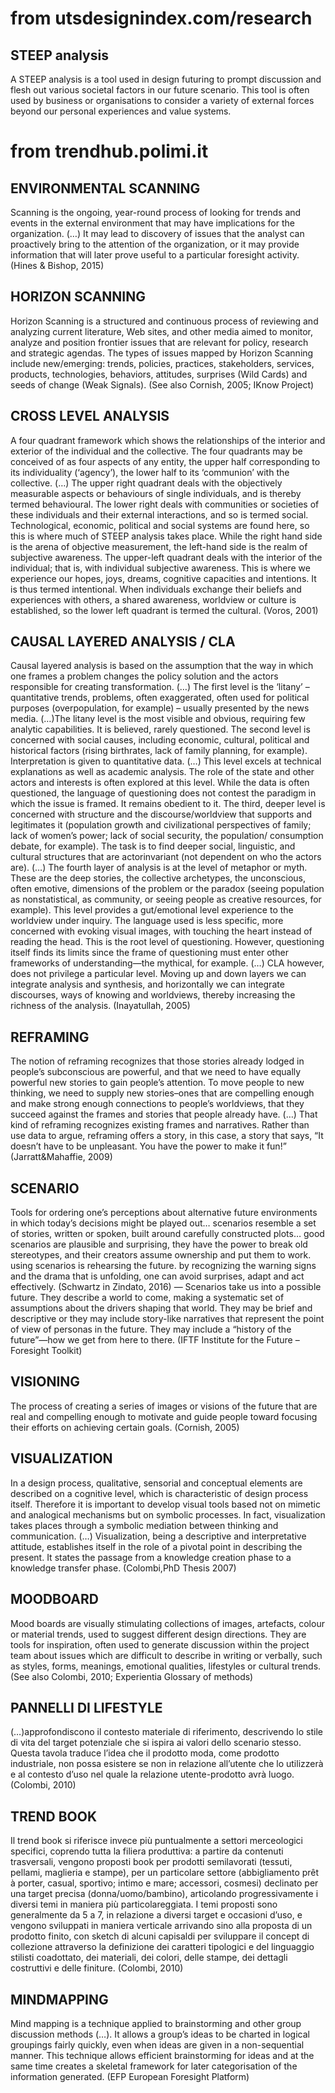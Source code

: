 # from utsdesignindex.com/research

## STEEP analysis
A STEEP analysis is a tool used in design futuring to prompt discussion and flesh out various societal factors in our future scenario. This tool is often used by business or organisations to consider a variety of external forces beyond our personal experiences and value systems.

# from trendhub.polimi.it

## ENVIRONMENTAL SCANNING
Scanning is the ongoing, year-round process of looking for trends and events in the external environment that may have implications for the organization. (…) It may lead to discovery of issues that the analyst can proactively bring to the attention of the organization, or it may provide information that will later prove useful to a particular foresight activity.
(Hines & Bishop, 2015)

## HORIZON SCANNING
Horizon Scanning is a structured and continuous process of reviewing and analyzing current literature, Web sites, and other media aimed to monitor, analyze and position frontier issues that are relevant for policy, research and strategic agendas. The types of issues mapped by Horizon Scanning include new/emerging: trends, policies, practices, stakeholders, services, products, technologies, behaviors, attitudes, surprises (Wild Cards) and seeds of change (Weak Signals).
(See also Cornish, 2005; IKnow Project)

## CROSS LEVEL ANALYSIS
A four quadrant framework which shows the relationships of the interior and exterior of the individual and the collective. The four quadrants may be conceived of as four aspects of any entity, the upper half corresponding to its individuality (‘agency’), the lower half to its ‘communion’ with the collective. (…)
The upper right quadrant deals with the objectively measurable aspects or behaviours of single individuals, and is thereby termed behavioural. The lower right deals with communities or societies of these individuals and their external interactions, and so is termed social. Technological, economic, political and social systems are found here, so this is where much of STEEP analysis takes place.
While the right hand side is the arena of objective measurement, the left-hand side is the realm of subjective awareness. The upper-left quadrant deals with the interior of the individual; that is, with individual subjective awareness. This is where we experience our hopes, joys, dreams, cognitive capacities and intentions. It is thus termed intentional. When individuals exchange their beliefs and experiences with others, a shared awareness, worldview or culture is established, so the lower left quadrant is termed the cultural.
(Voros, 2001)

## CAUSAL LAYERED ANALYSIS / CLA
Causal layered analysis is based on the assumption that the way in which one frames a problem changes the policy solution and the actors responsible for creating transformation. (…)
The first level is the ‘litany’ – quantitative trends, problems, often exaggerated, often used for political purposes (overpopulation, for example) – usually presented by the news media. (…)The litany level is the most visible and obvious, requiring few analytic capabilities. It is believed, rarely questioned.
The second level is concerned with social causes, including economic, cultural, political and historical factors (rising birthrates, lack of family planning, for example). Interpretation is given to quantitative data. (…) This level excels at technical explanations as well as academic analysis. The role of the state and other actors and interests is often explored at this level. While the data is often questioned, the language of questioning does not contest the paradigm in which the issue is framed. It remains obedient to it.
The third, deeper level is concerned with structure and the discourse/worldview that supports and legitimates it (population growth and civilizational perspectives of family; lack of women’s power; lack of social security, the population/ consumption debate, for example). The task is to find deeper social, linguistic, and cultural structures that are actor­invariant (not dependent on who the actors are). (…)
The fourth layer of analysis is at the level of metaphor or myth. These are the deep stories, the collective archetypes, the unconscious, often emotive, dimensions of the problem or the paradox (seeing population as non­statistical, as community, or seeing people as creative resources, for example). This level provides a gut/emotional level experience to the worldview under inquiry. The language used is less specific, more concerned with evoking visual images, with touching the heart instead of reading the head. This is the root level of questioning. However, questioning itself finds its limits since the frame of questioning must enter other frameworks of understanding—the mythical, for example. (…)
CLA however, does not privilege a particular level. Moving up and down layers we can integrate analysis and synthesis, and horizontally we can integrate discourses, ways of knowing and worldviews, thereby increasing the richness of the analysis.
(Inayatullah, 2005)

## REFRAMING
The notion of reframing recognizes that those stories already lodged in people’s subconscious are powerful, and that we need to have equally powerful new stories to gain people’s attention. To move people to new thinking, we need to supply new stories–ones that are compelling enough and make strong enough connections to people’s worldviews, that they succeed against the frames and stories that people already have. (…) That kind of reframing recognizes existing frames and narratives. Rather than use data to argue, reframing offers a story, in this case, a story that says, “It doesn’t have to be unpleasant. You have the power to make it fun!”
(Jarratt&Mahaffie, 2009)

## SCENARIO
Tools for ordering one’s perceptions about alternative future environments in which today’s decisions might be played out… scenarios resemble a set of stories, written or spoken, built around carefully constructed plots… good scenarios are plausible and surprising, they have the power to break old stereotypes, and their creators assume ownership and put them to work. using scenarios is rehearsing the future. by recognizing the warning signs and the drama that is unfolding, one can avoid surprises, adapt and act effectively.
(Schwartz in Zindato, 2016)
—
Scenarios take us into a possible future. They describe a world to come, making a systematic set of assumptions about the drivers shaping that world. They may be brief and descriptive or they may include story-like narratives that represent the point of view of personas in the future. They may include a “history of the future”—how we get from here to there.
(IFTF Institute for the Future – Foresight Toolkit)

## VISIONING
The process of creating a series of images or visions of the future that are real and compelling enough to motivate and guide people toward focusing their efforts on achieving certain goals.
(Cornish, 2005)

## VISUALIZATION
In a design process, qualitative, sensorial and conceptual elements are described on a cognitive level, which is characteristic of design process itself. Therefore it is important to develop visual tools based not on mimetic and analogical mechanisms but on symbolic processes.
In fact, visualization takes places through a symbolic mediation between thinking and communication. (…)
Visualization, being a descriptive and interpretative attitude, establishes itself in the role of a pivotal point in describing the present. It states the passage from a knowledge creation phase to a knowledge transfer phase.
(Colombi,PhD Thesis 2007)

## MOODBOARD
Mood boards are visually stimulating collections of images, artefacts, colour or material trends, used to suggest different design directions. They are tools for inspiration, often used to generate discussion within the project team about issues which are difficult to describe in writing or verbally, such as styles, forms, meanings, emotional qualities, lifestyles or cultural trends.
(See also Colombi, 2010; Experientia Glossary of methods)

## PANNELLI DI LIFESTYLE
(…)approfondiscono il contesto materiale di riferimento, descrivendo lo stile di vita del target potenziale che si ispira ai valori dello scenario stesso. Questa tavola traduce l’idea che il prodotto moda, come prodotto industriale, non possa esistere se non in relazione all’utente che lo utilizzerà e al contesto d’uso nel quale la relazione utente-prodotto avrà luogo.
(Colombi, 2010)

## TREND BOOK
Il trend book si riferisce invece più puntualmente a settori merceologici specifici, coprendo tutta la filiera produttiva: a partire da contenuti trasversali, vengono proposti book per prodotti semilavorati (tessuti, pellami, maglieria e stampe), per un particolare settore (abbigliamento prêt à porter, casual, sportivo; intimo e mare; accessori, cosmesi) declinato per una target precisa (donna/uomo/bambino), articolando progressivamente i diversi temi in maniera più particolareggiata. I temi proposti sono generalmente da 5 a 7, in relazione a diversi target e occasioni d’uso, e vengono sviluppati in maniera verticale arrivando sino alla proposta di un prodotto finito, con sketch di alcuni capisaldi per sviluppare il concept di collezione attraverso la definizione dei caratteri tipologici e del linguaggio stilisti coadottato, dei materiali, dei colori, delle stampe, dei dettagli costruttivi e delle finiture.
(Colombi, 2010)

## MINDMAPPING
Mind mapping is a technique applied to brainstorming and other group discussion methods (…). It allows a group’s ideas to be charted in logical groupings fairly quickly, even when ideas are given in a non-sequential manner. This technique allows efficient brainstorming for ideas and at the same time creates a skeletal framework for later categorisation of the information generated.
(EFP European Foresight Platform)

